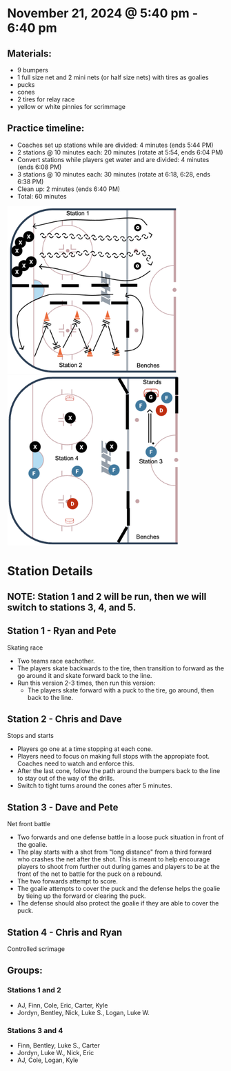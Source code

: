 
# November 21, 2024 @ 5:40 pm - 6:40 pm

## Materials:
- 9 bumpers
- 1 full size net and 2 mini nets (or half size nets) with tires as goalies
- pucks
- cones
- 2 tires for relay race
- yellow or white pinnies for scrimmage

## Practice timeline:
- Coaches set up stations while are divided: 4 minutes (ends 5:44 PM)
- 2 stations @ 10 minutes each: 20 minutes (rotate at 5:54, ends 6:04 PM)
- Convert stations while players get water and are divided: 4 minutes (ends 6:08 PM)
- 3 stations @ 10 minutes each: 30 minutes (rotate at 6:18, 6:28, ends 6:38 PM)
- Clean up: 2 minutes (ends 6:40 PM)
- Total: 60 minutes

<img src="https://github.com/salter14/hockey/blob/main/drill_diagrams/Practice_layout_20241106_pt1.png" alt="alt" width="400px"> <img src="https://github.com/salter14/hockey/blob/main/drill_diagrams/Practice_layout_20241121_pt2.png" alt="alt" width="400px">

# Station Details
## NOTE: Station 1 and 2 will be run, then we will switch to stations 3, 4, and 5.

## Station 1 - Ryan and Pete
Skating race
- Two teams race eachother.
- The players skate backwards to the tire, then transition to forward as the go around it and skate forward back to the line.
- Run this version 2-3 times, then run this version:
  - The players skate forward with a puck to the tire, go around, then back to the line.

## Station 2 - Chris and Dave
Stops and starts
- Players go one at a time stopping at each cone.
- Players need to focus on making full stops with the appropiate foot. Coaches need to watch and enforce this.
- After the last cone, follow the path around the bumpers back to the line to stay out of the way of the drills.
- Switch to tight turns around the cones after 5 minutes.

## Station 3 - Dave and Pete
Net front battle 
- Two forwards and one defense battle in a loose puck situation in front of the goalie.
- The play starts with a shot from "long distance" from a third forward who crashes the net after the shot. This is meant to help encourage players to shoot from further out during games and players to be at the front of the net to battle for the puck on a rebound.
- The two forwards attempt to score.
- The goalie attempts to cover the puck and the defense helps the goalie by tieing up the forward or clearing the puck.
- The defense should also protect the goalie if they are able to cover the puck.

## Station 4 - Chris and Ryan
Controlled scrimage


## Groups:

### Stations 1 and 2
- AJ, Finn, Cole, Eric, Carter, Kyle
- Jordyn, Bentley, Nick, Luke S., Logan, Luke W.

### Stations 3 and 4
- Finn, Bentley, Luke S., Carter
- Jordyn, Luke W., Nick, Eric
- AJ, Cole, Logan, Kyle
